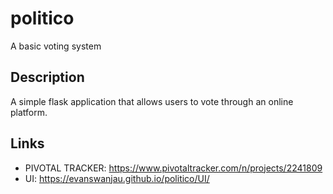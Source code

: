 # politico
A basic voting system

## Description
A simple flask application that allows users to vote through an online platform.

## Links
* PIVOTAL TRACKER: https://www.pivotaltracker.com/n/projects/2241809
* UI: https://evanswanjau.github.io/politico/UI/
